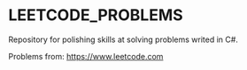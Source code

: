 # LEETCODE_PROBLEMS
Repository for polishing skills at solving problems writed in C#.

Problems from: https://www.leetcode.com
